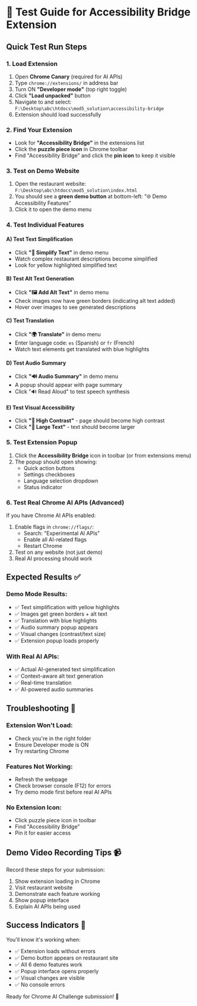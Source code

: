 # 🧪 Test Guide for Accessibility Bridge Extension

## Quick Test Run Steps

### 1. Load Extension
1. Open **Chrome Canary** (required for AI APIs)
2. Type `chrome://extensions/` in address bar
3. Turn ON **"Developer mode"** (top right toggle)
4. Click **"Load unpacked"** button
5. Navigate to and select: `F:\Desktop\abc\htdocs\mod5_solution\accessibility-bridge`
6. Extension should load successfully

### 2. Find Your Extension
- Look for **"Accessibility Bridge"** in the extensions list
- Click the **puzzle piece icon** in Chrome toolbar
- Find "Accessibility Bridge" and click the **pin icon** to keep it visible

### 3. Test on Demo Website
1. Open the restaurant website: `F:\Desktop\abc\htdocs\mod5_solution\index.html`
2. You should see a **green demo button** at bottom-left: "🌐 Demo Accessibility Features"
3. Click it to open the demo menu

### 4. Test Individual Features

#### A) Test Text Simplification
- Click **"📖 Simplify Text"** in demo menu
- Watch complex restaurant descriptions become simplified
- Look for yellow highlighted simplified text

#### B) Test Alt Text Generation  
- Click **"🖼️ Add Alt Text"** in demo menu
- Check images now have green borders (indicating alt text added)
- Hover over images to see generated descriptions

#### C) Test Translation
- Click **"🌍 Translate"** in demo menu
- Enter language code: `es` (Spanish) or `fr` (French)
- Watch text elements get translated with blue highlights

#### D) Test Audio Summary
- Click **"🔊 Audio Summary"** in demo menu
- A popup should appear with page summary
- Click "🔊 Read Aloud" to test speech synthesis

#### E) Test Visual Accessibility
- Click **"🎨 High Contrast"** - page should become high contrast
- Click **"📏 Large Text"** - text should become larger

### 5. Test Extension Popup
1. Click the **Accessibility Bridge** icon in toolbar (or from extensions menu)
2. The popup should open showing:
   - Quick action buttons
   - Settings checkboxes
   - Language selection dropdown
   - Status indicator

### 6. Test Real Chrome AI APIs (Advanced)
If you have Chrome AI APIs enabled:
1. Enable flags in `chrome://flags/`:
   - Search: "Experimental AI APIs"
   - Enable all AI-related flags
   - Restart Chrome
2. Test on any website (not just demo)
3. Real AI processing should work

## Expected Results ✅

### Demo Mode Results:
- ✅ Text simplification with yellow highlights
- ✅ Images get green borders + alt text
- ✅ Translation with blue highlights  
- ✅ Audio summary popup appears
- ✅ Visual changes (contrast/text size)
- ✅ Extension popup loads properly

### With Real AI APIs:
- ✅ Actual AI-generated text simplification
- ✅ Context-aware alt text generation
- ✅ Real-time translation
- ✅ AI-powered audio summaries

## Troubleshooting 🔧

### Extension Won't Load:
- Check you're in the right folder
- Ensure Developer mode is ON
- Try restarting Chrome

### Features Not Working:
- Refresh the webpage
- Check browser console (F12) for errors
- Try demo mode first before real AI APIs

### No Extension Icon:
- Click puzzle piece icon in toolbar
- Find "Accessibility Bridge" 
- Pin it for easier access

## Demo Video Recording Tips 📹

Record these steps for your submission:
1. Show extension loading in Chrome
2. Visit restaurant website
3. Demonstrate each feature working
4. Show popup interface
5. Explain AI APIs being used

## Success Indicators 🎯

You'll know it's working when:
- ✅ Extension loads without errors
- ✅ Demo button appears on restaurant site
- ✅ All 6 demo features work
- ✅ Popup interface opens properly
- ✅ Visual changes are visible
- ✅ No console errors

Ready for Chrome AI Challenge submission! 🚀